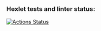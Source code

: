 ### Hexlet tests and linter status:
[![Actions Status](https://github.com/T-Grigory/frontend-project-lvl1/workflows/hexlet-check/badge.svg)](https://github.com/T-Grigory/frontend-project-lvl1/actions)